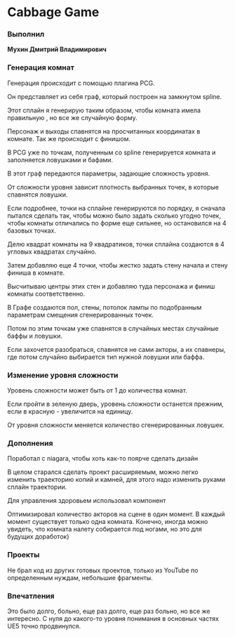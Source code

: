 # Cabbage Game
### Выполнил 
__Мухин Дмитрий Владимирович__

### Генерация комнат
Генерация происходит с помощью плагина PCG. 

Он представляет из себя граф, который построен на замкнутом spline. 

Этот сплайн я генерирую таким образом, чтобы комната имела правильную , но все же случайную форму.

Персонаж и выходы спавнятся на просчитанных координатах в комнате. Так же происходит с финишом.

В PCG уже по точкам, полученным со spline генерируется комната и заполняется ловушками и бафами.

В этот граф передаются параметры, задающие сложность уровня.

От сложности уровня зависит плотность выбранных точек, в которые спавнятся ловушки.

Если подробнее, точки на сплайне генерируются по порядку, я сначала пытался сделать так, чтобы можно было задать сколько угодно точек, чтобы комнаты отличались по форме еще сильнее, но остановился на 4 базовых точках.

Делю квадрат комнаты на 9 квадратиков, точки сплайна создаются в 4 угловых квадратах случайно.

Затем добавляю еще 4 точки, чтобы жестко задать стену начала и стену финиша в комнате.

Высчитываю центры этих стен и добавляю туда персонажа и финиш комнаты соответственно. 

В Графе создаются пол, стены, потолок лампы по подобранным параметрам смещения сгенерированных точек.

Потом по этим точкам уже спавнятся в случайных местах случайные баффы и ловушки.

Если захочется разобраться, спавнятся не сами акторы, а их спавнеры, где потом случайно выбирается тип нужной ловушки или баффа.

### Изменение уровня сложности

Уровень сложности может быть от 1 до количества комнат.

Если пройти в зеленую дверь, уровень сложности останется прежним, если в красную - увеличится на единицу.

От уровня сложности меняется количество сгенерированных ловушек.

### Дополнения

Поработал с niagara, чтобы хоть как-то поярче сделать дизайн

В целом старался сделать проект расширяемым, можно легко изменить траекторию копий и камней, для этого надо изменить руками сплайн траектории.

Для управления здоровьем использовал компонент

Оптимизировал количество акторов на сцене в один момент. В каждый момент существует только одна комната. Конечно, иногда можно увидеть, что комната налету собирается под ногами, но это для будущих доработок)

### Проекты
Не брал код из других готовых проектов, только из YouTube по определенным нуждам, небольшие фрагменты.

### Впечатления
Это было долго, больно, еще раз долго, еще раз больно, но все же интересно. С нуля до какого-то уровня понимания в основных частях UE5 точно продвинулся.
